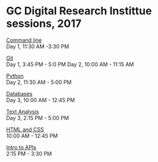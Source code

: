 # GC Digital Research Instittue sessions, 2017

[Command line]()  
Day 1, 11:30 AM -3:30 PM

[Git](https://github.com/jojokarlin/GitDRI)  
Day 1, 3:45 PM - 5:0 PM
Day 2, 10:00 AM - 11:15 AM

[Python](https://github.com/smythp/intro-python-workshop)  
Day 2, 11:30 AM - 5:00 PM

[Databases](https://github.com/GCDigitalFellows/GCDRI_databases)  
Day 3, 10:00 AM - 12:45 PM

[Text Analysis]()  
Day 3, 2:15 PM - 5:00 PM

[HTML and CSS]()  
10:00 AM  - 12:45 PM

[Intro to APIs](https://github.com/smythp/twitter-workshop)  
2:15 PM - 3:30 PM
